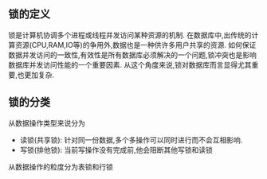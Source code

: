 ## 锁的定义

锁是计算机协调多个进程或线程并发访问某种资源的机制.  在数据库中,出传统的计算资源(CPU,RAM,IO等)的争用外,数据也是一种供许多用户共享的资源.  如何保证数据并发访问的一致性,有效性是所有数据库必须解决的一个问题,锁冲突也是影响数据库并发访问性能的一个重要因素.  从这个角度来说,锁对数据库而言显得尤其重要,也更加复杂.

## 锁的分类

从数据操作类型来说分为

* 读锁(共享锁): 针对同一份数据,多个多操作可以同时进行而不会互相影响.
* 写锁(排他锁): 当前写操作没有完成前,他会阻断其他写锁和读锁

从数据操作的粒度分为表锁和行锁
